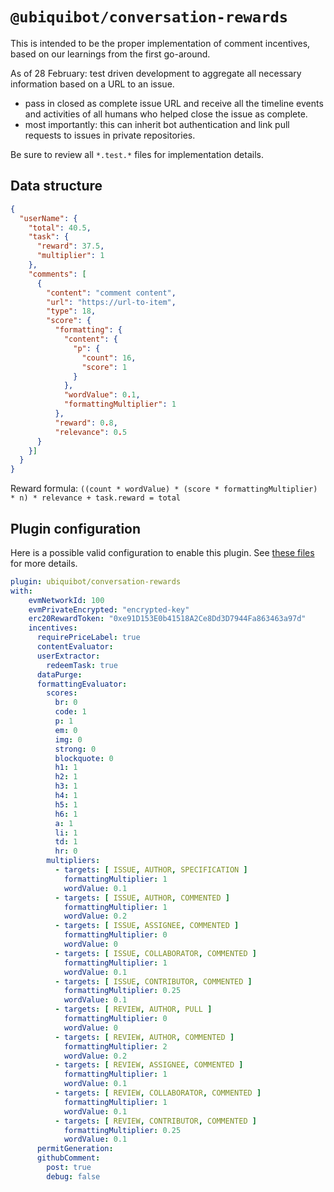 # `@ubiquibot/conversation-rewards`

This is intended to be the proper implementation of comment incentives, based on our learnings from the first go-around. 

As of 28 February: test driven development to aggregate all necessary information based on a URL to an issue. 
- pass in closed as complete issue URL and receive all the timeline events and activities of all humans who helped close the issue as complete. 
- most importantly: this can inherit bot authentication and link pull requests to issues in private repositories. 

Be sure to review all `*.test.*` files for implementation details. 

## Data structure

```json
{
  "userName": {
    "total": 40.5,
    "task": {
      "reward": 37.5,
      "multiplier": 1
    },
    "comments": [
      {
        "content": "comment content",
        "url": "https://url-to-item",
        "type": 18,
        "score": {
          "formatting": {
            "content": {
              "p": {
                "count": 16,
                "score": 1
              }
            },
            "wordValue": 0.1,
            "formattingMultiplier": 1
          },
          "reward": 0.8,
          "relevance": 0.5
      }
    }]
  }
}
```

Reward formula: `((count * wordValue) * (score * formattingMultiplier) * n) * relevance + task.reward = total`

## Plugin configuration

Here is a possible valid configuration to enable this plugin. See [these files](./src/configuration) for more details.


```yaml
plugin: ubiquibot/conversation-rewards
with:
    evmNetworkId: 100
    evmPrivateEncrypted: "encrypted-key"
    erc20RewardToken: "0xe91D153E0b41518A2Ce8Dd3D7944Fa863463a97d"
    incentives:
      requirePriceLabel: true
      contentEvaluator:
      userExtractor:
        redeemTask: true
      dataPurge:
      formattingEvaluator:
        scores:
          br: 0
          code: 1
          p: 1
          em: 0
          img: 0
          strong: 0
          blockquote: 0
          h1: 1
          h2: 1
          h3: 1
          h4: 1
          h5: 1
          h6: 1
          a: 1
          li: 1
          td: 1
          hr: 0
        multipliers:
          - targets: [ ISSUE, AUTHOR, SPECIFICATION ]
            formattingMultiplier: 1
            wordValue: 0.1
          - targets: [ ISSUE, AUTHOR, COMMENTED ]
            formattingMultiplier: 1
            wordValue: 0.2
          - targets: [ ISSUE, ASSIGNEE, COMMENTED ]
            formattingMultiplier: 0
            wordValue: 0
          - targets: [ ISSUE, COLLABORATOR, COMMENTED ]
            formattingMultiplier: 1
            wordValue: 0.1
          - targets: [ ISSUE, CONTRIBUTOR, COMMENTED ]
            formattingMultiplier: 0.25
            wordValue: 0.1
          - targets: [ REVIEW, AUTHOR, PULL ]
            formattingMultiplier: 0
            wordValue: 0
          - targets: [ REVIEW, AUTHOR, COMMENTED ]
            formattingMultiplier: 2
            wordValue: 0.2
          - targets: [ REVIEW, ASSIGNEE, COMMENTED ]
            formattingMultiplier: 1
            wordValue: 0.1
          - targets: [ REVIEW, COLLABORATOR, COMMENTED ]
            formattingMultiplier: 1
            wordValue: 0.1
          - targets: [ REVIEW, CONTRIBUTOR, COMMENTED ]
            formattingMultiplier: 0.25
            wordValue: 0.1
      permitGeneration:
      githubComment:
        post: true
        debug: false
```
